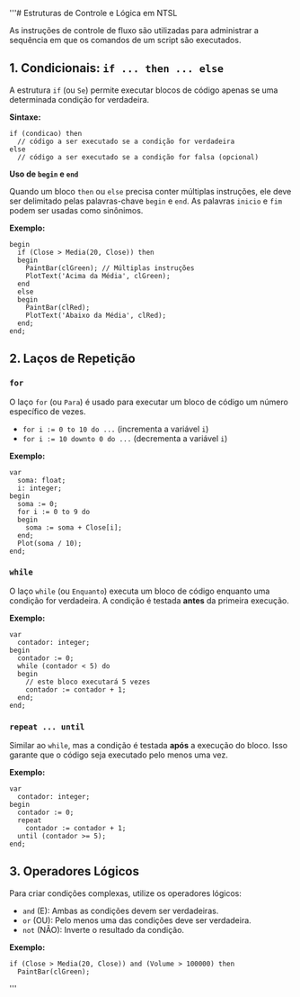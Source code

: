 '''# Estruturas de Controle e Lógica em NTSL

As instruções de controle de fluxo são utilizadas para administrar a sequência em que os comandos de um script são executados.

## 1. Condicionais: `if ... then ... else`

A estrutura `if` (ou `Se`) permite executar blocos de código apenas se uma determinada condição for verdadeira.

**Sintaxe:**

```ntsl
if (condicao) then
  // código a ser executado se a condição for verdadeira
else
  // código a ser executado se a condição for falsa (opcional)
```

**Uso de `begin` e `end`**

Quando um bloco `then` ou `else` precisa conter múltiplas instruções, ele deve ser delimitado pelas palavras-chave `begin` e `end`. As palavras `inicio` e `fim` podem ser usadas como sinônimos.

**Exemplo:**

```ntsl
begin
  if (Close > Media(20, Close)) then
  begin
    PaintBar(clGreen); // Múltiplas instruções
    PlotText('Acima da Média', clGreen);
  end
  else
  begin
    PaintBar(clRed);
    PlotText('Abaixo da Média', clRed);
  end;
end;
```

## 2. Laços de Repetição

### `for`

O laço `for` (ou `Para`) é usado para executar um bloco de código um número específico de vezes.

-   `for i := 0 to 10 do ...` (incrementa a variável `i`)
-   `for i := 10 downto 0 do ...` (decrementa a variável `i`)

**Exemplo:**

```ntsl
var
  soma: float;
  i: integer;
begin
  soma := 0;
  for i := 0 to 9 do
  begin
    soma := soma + Close[i];
  end;
  Plot(soma / 10);
end;
```

### `while`

O laço `while` (ou `Enquanto`) executa um bloco de código enquanto uma condição for verdadeira. A condição é testada **antes** da primeira execução.

**Exemplo:**

```ntsl
var
  contador: integer;
begin
  contador := 0;
  while (contador < 5) do
  begin
    // este bloco executará 5 vezes
    contador := contador + 1;
  end;
end;
```

### `repeat ... until`

Similar ao `while`, mas a condição é testada **após** a execução do bloco. Isso garante que o código seja executado pelo menos uma vez.

**Exemplo:**

```ntsl
var
  contador: integer;
begin
  contador := 0;
  repeat
    contador := contador + 1;
  until (contador >= 5);
end;
```

## 3. Operadores Lógicos

Para criar condições complexas, utilize os operadores lógicos:

-   `and` (E): Ambas as condições devem ser verdadeiras.
-   `or` (OU): Pelo menos uma das condições deve ser verdadeira.
-   `not` (NÃO): Inverte o resultado da condição.

**Exemplo:**

```ntsl
if (Close > Media(20, Close)) and (Volume > 100000) then
  PaintBar(clGreen);
```
'''